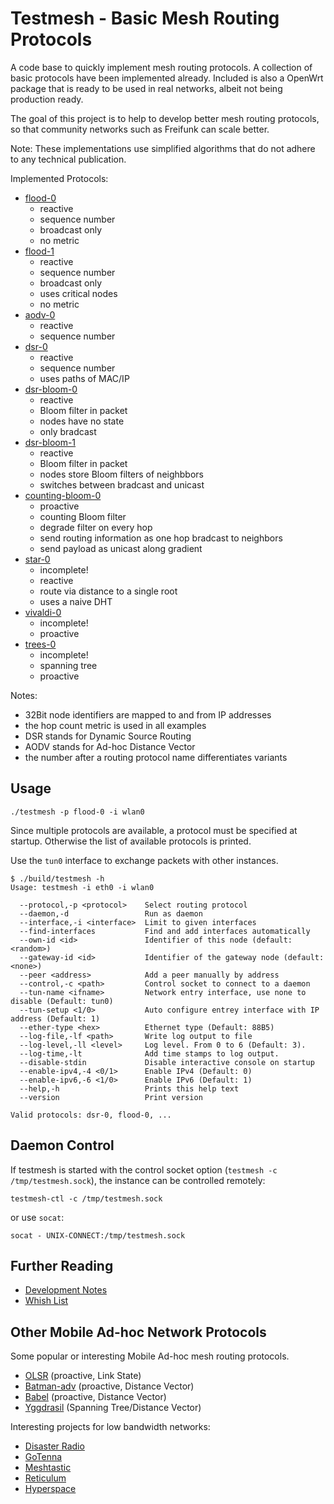 # Testmesh - Basic Mesh Routing Protocols

A code base to quickly implement mesh routing protocols. A collection of basic protocols have been implemented already.
Included is also a OpenWrt package that is ready to be used in real networks, albeit not being production ready.

The goal of this project is to help to develop better mesh routing protocols, so that community networks such as Freifunk can scale better.

Note: These implementations use simplified algorithms that do not adhere to any technical publication.

Implemented Protocols:

- [flood-0](src/flood-0/)
  - reactive
  - sequence number
  - broadcast only
  - no metric
- [flood-1](src/flood-1/)
  - reactive
  - sequence number
  - broadcast only
  - uses critical nodes
  - no metric
- [aodv-0](src/aodv-0/)
  - reactive
  - sequence number
- [dsr-0](src/dsr-0/)
  - reactive
  - sequence number
  - uses paths of MAC/IP
- [dsr-bloom-0](src/dsr-bloom-0/)
  - reactive
  - Bloom filter in packet
  - nodes have no state
  - only bradcast
- [dsr-bloom-1](src/dsr-bloom-1/)
  - reactive
  - Bloom filter in packet
  - nodes store Bloom filters of neighbbors
  - switches between bradcast and unicast
- [counting-bloom-0](src/counting-bloom-0/)
  - proactive
  - counting Bloom filter
  - degrade filter on every hop
  - send routing information as one hop bradcast to neighbors
  - send payload as unicast along gradient
- [star-0](src/star-0/)
  - incomplete!
  - reactive
  - route via distance to a single root
  - uses a naive DHT
- [vivaldi-0](src/vivaldi-0/)
  - incomplete!
  - proactive
- [trees-0](src/streets-0/)
  - incomplete!
  - spanning tree
  - proactive

Notes:
 - 32Bit node identifiers are mapped to and from IP addresses
 - the hop count metric is used in all examples
 - DSR stands for Dynamic Source Routing
 - AODV stands for Ad-hoc Distance Vector
 - the number after a routing protocol name differentiates variants

## Usage

```
./testmesh -p flood-0 -i wlan0
```

Since multiple protocols are available, a protocol must be specified at startup.
Otherwise the list of available protocols is printed.

Use the `tun0` interface to exchange packets with other instances.

```
$ ./build/testmesh -h
Usage: testmesh -i eth0 -i wlan0

  --protocol,-p <protocol>    Select routing protocol
  --daemon,-d                 Run as daemon
  --interface,-i <interface>  Limit to given interfaces
  --find-interfaces           Find and add interfaces automatically
  --own-id <id>               Identifier of this node (default: <random>)
  --gateway-id <id>           Identifier of the gateway node (default: <none>)
  --peer <address>            Add a peer manually by address
  --control,-c <path>         Control socket to connect to a daemon
  --tun-name <ifname>         Network entry interface, use none to disable (Default: tun0)
  --tun-setup <1/0>           Auto configure entrey interface with IP address (Default: 1)
  --ether-type <hex>          Ethernet type (Default: 88B5)
  --log-file,-lf <path>       Write log output to file
  --log-level,-ll <level>     Log level. From 0 to 6 (Default: 3).
  --log-time,-lt              Add time stamps to log output.
  --disable-stdin             Disable interactive console on startup
  --enable-ipv4,-4 <0/1>      Enable IPv4 (Default: 0)
  --enable-ipv6,-6 <1/0>      Enable IPv6 (Default: 1)
  --help,-h                   Prints this help text
  --version                   Print version

Valid protocols: dsr-0, flood-0, ...
```

## Daemon Control

If testmesh is started with the control socket option (`testmesh -c /tmp/testmesh.sock`), the instance can be controlled remotely:

```
testmesh-ctl -c /tmp/testmesh.sock
```

or use `socat`:

```
socat - UNIX-CONNECT:/tmp/testmesh.sock
```

## Further Reading

* [Development Notes](docs/notes.md)
* [Whish List](docs/whishes.md)

## Other Mobile Ad-hoc Network Protocols

Some popular or interesting Mobile Ad-hoc mesh routing protocols.

* [OLSR](https://datatracker.ietf.org/doc/html/rfc3626) (proactive, Link State)
* [Batman-adv](https://www.open-mesh.org/projects/batman-adv/wiki/Wiki) (proactive, Distance Vector)
* [Babel](https://www.irif.fr/~jch/software/babel/) (proactive, Distance Vector)
* [Yggdrasil](https://yggdrasil-network.github.io/) (Spanning Tree/Distance Vector)

Interesting projects for low bandwidth networks:

* [Disaster Radio](https://disaster.radio/)
* [GoTenna](https://gotenna.com/)
* [Meshtastic](https://meshtastic.org/)
* [Reticulum](https://unsigned.io/projects/reticulum/)
* [Hyperspace](https://github.com/kurthildebrand/hyperspace)
